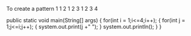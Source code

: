 To create a pattern
1
1 2
1 2 3
1 2 3 4


public static void main(String[] args)
{
  for(int i = 1;i<=4;i++);
  {
    for(int j = 1;j<=i;j++);
    {
    system.out.print(j +" ");
    }
  system.out.println();
  }
}

